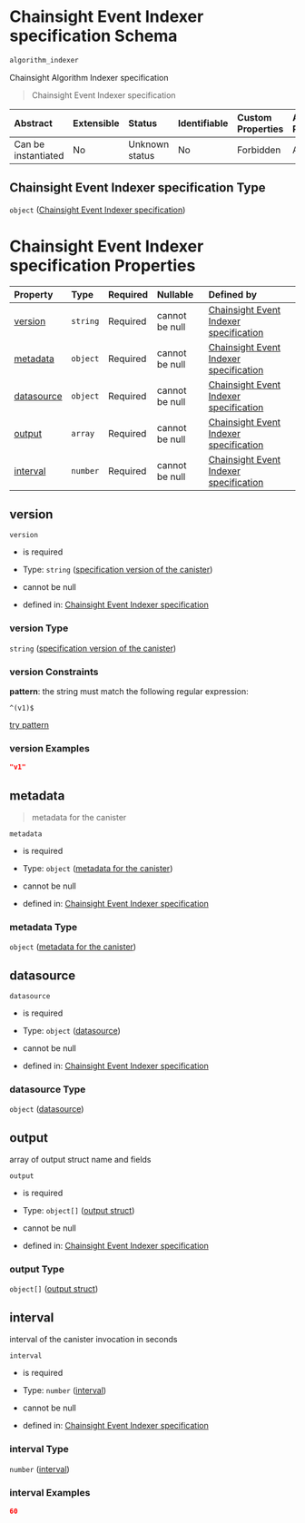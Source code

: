 # Chainsight Event Indexer specification Schema

```txt
algorithm_indexer
```

Chainsight Algorithm Indexer specification

> Chainsight Event Indexer specification

| Abstract            | Extensible | Status         | Identifiable | Custom Properties | Additional Properties | Access Restrictions | Defined In                                                                         |
| :------------------ | :--------- | :------------- | :----------- | :---------------- | :-------------------- | :------------------ | :--------------------------------------------------------------------------------- |
| Can be instantiated | No         | Unknown status | No           | Forbidden         | Allowed               | none                | [algorithm\_indexer.json](../../out/algorithm_indexer.json "open original schema") |

## Chainsight Event Indexer specification Type

`object` ([Chainsight Event Indexer specification](algorithm_indexer.md))

# Chainsight Event Indexer specification Properties

| Property                  | Type     | Required | Nullable       | Defined by                                                                                                                                                 |
| :------------------------ | :------- | :------- | :------------- | :--------------------------------------------------------------------------------------------------------------------------------------------------------- |
| [version](#version)       | `string` | Required | cannot be null | [Chainsight Event Indexer specification](algorithm_indexer-properties-specification-version-of-the-canister.md "#/properties/version#/properties/version") |
| [metadata](#metadata)     | `object` | Required | cannot be null | [Chainsight Event Indexer specification](algorithm_indexer-properties-metadata-for-the-canister.md "#/properties/metadata#/properties/metadata")           |
| [datasource](#datasource) | `object` | Required | cannot be null | [Chainsight Event Indexer specification](algorithm_indexer-properties-datasource.md "#/properties/datasource#/properties/datasource")                      |
| [output](#output)         | `array`  | Required | cannot be null | [Chainsight Event Indexer specification](algorithm_indexer-properties-output.md "#/properties/output#/properties/output")                                  |
| [interval](#interval)     | `number` | Required | cannot be null | [Chainsight Event Indexer specification](algorithm_indexer-properties-interval.md "#/properties/interval#/properties/interval")                            |

## version



`version`

*   is required

*   Type: `string` ([specification version of the canister](algorithm_indexer-properties-specification-version-of-the-canister.md))

*   cannot be null

*   defined in: [Chainsight Event Indexer specification](algorithm_indexer-properties-specification-version-of-the-canister.md "#/properties/version#/properties/version")

### version Type

`string` ([specification version of the canister](algorithm_indexer-properties-specification-version-of-the-canister.md))

### version Constraints

**pattern**: the string must match the following regular expression:&#x20;

```regexp
^(v1)$
```

[try pattern](https://regexr.com/?expression=%5E\(v1\)%24 "try regular expression with regexr.com")

### version Examples

```json
"v1"
```

## metadata



> metadata for the canister

`metadata`

*   is required

*   Type: `object` ([metadata for the canister](algorithm_indexer-properties-metadata-for-the-canister.md))

*   cannot be null

*   defined in: [Chainsight Event Indexer specification](algorithm_indexer-properties-metadata-for-the-canister.md "#/properties/metadata#/properties/metadata")

### metadata Type

`object` ([metadata for the canister](algorithm_indexer-properties-metadata-for-the-canister.md))

## datasource



`datasource`

*   is required

*   Type: `object` ([datasource](algorithm_indexer-properties-datasource.md))

*   cannot be null

*   defined in: [Chainsight Event Indexer specification](algorithm_indexer-properties-datasource.md "#/properties/datasource#/properties/datasource")

### datasource Type

`object` ([datasource](algorithm_indexer-properties-datasource.md))

## output

array of output struct name and fields

`output`

*   is required

*   Type: `object[]` ([output struct](algorithm_indexer-properties-output-output-struct.md))

*   cannot be null

*   defined in: [Chainsight Event Indexer specification](algorithm_indexer-properties-output.md "#/properties/output#/properties/output")

### output Type

`object[]` ([output struct](algorithm_indexer-properties-output-output-struct.md))

## interval

interval of the canister invocation in seconds

`interval`

*   is required

*   Type: `number` ([interval](algorithm_indexer-properties-interval.md))

*   cannot be null

*   defined in: [Chainsight Event Indexer specification](algorithm_indexer-properties-interval.md "#/properties/interval#/properties/interval")

### interval Type

`number` ([interval](algorithm_indexer-properties-interval.md))

### interval Examples

```json
60
```
